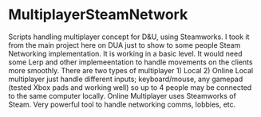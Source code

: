 # MultiplayerSteamNetwork
Scripts handling multiplayer concept for D&U, using Steamworks. 
I took it from the main project here on DUA just to show to some people Steam Networking implementation. It is working in a basic level. It would need some Lerp and other implemeentation to handle movements on the clients more smoothly. 
There are two types of multiplayer 1) Local 2) Online
Local multiplayer just handle different inputs; keyboard/mouse, any gamepad (tested Xbox pads and working well) so up to 4 people may be connected to the same computer locally. 
Online Multiplayer uses Steamworks of Steam. Very powerful tool to handle networking comms, lobbies, etc. 
